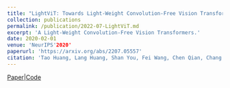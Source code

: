 ```yaml
---
title: "LightViT: Towards Light-Weight Convolution-Free Vision Transformers"
collection: publications
permalink: /publication/2022-07-LightViT.md
excerpt: 'A Light-Weight Convolution-Free Vision Transformers.'
date: 2020-02-01
venue: 'NeurIPS'2020'
paperurl: 'https://arxiv.org/abs/2207.05557'
citation: 'Tao Huang, Lang Huang, Shan You, Fei Wang, Chen Qian, Chang Xu (2022). &quot;LightViT: Towards Light-Weight Convolution-Free Vision Transformers; <i>NeurIPS'2020</i>.'
---
```


[Paper](https://arxiv.org/abs/2207.05557)|[Code](https://github.com/LayneH/self-adaptive-training)